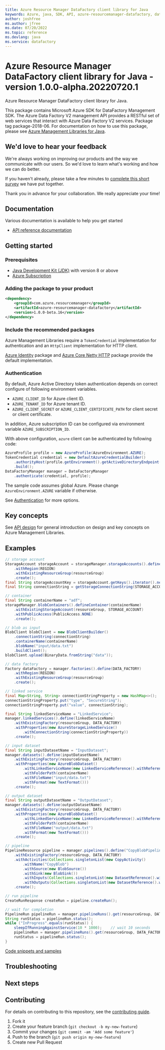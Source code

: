 ```yaml
---
title: Azure Resource Manager DataFactory client library for Java
keywords: Azure, java, SDK, API, azure-resourcemanager-datafactory, datafactory
author: joshfree
ms.author: jfree
ms.date: 07/20/2022
ms.topic: reference
ms.devlang: java
ms.service: datafactory
---
```

# Azure Resource Manager DataFactory client library for Java - version 1.0.0-alpha.20220720.1 


Azure Resource Manager DataFactory client library for Java.

This package contains Microsoft Azure SDK for DataFactory Management SDK. The Azure Data Factory V2 management API provides a RESTful set of web services that interact with Azure Data Factory V2 services. Package tag package-2018-06. For documentation on how to use this package, please see [Azure Management Libraries for Java](https://aka.ms/azsdk/java/mgmt).

## We'd love to hear your feedback

We're always working on improving our products and the way we communicate with our users. So we'd love to learn what's working and how we can do better.

If you haven't already, please take a few minutes to [complete this short survey][survey] we have put together.

Thank you in advance for your collaboration. We really appreciate your time!

## Documentation

Various documentation is available to help you get started

- [API reference documentation][docs]

## Getting started

### Prerequisites

- [Java Development Kit (JDK)][jdk] with version 8 or above
- [Azure Subscription][azure_subscription]

### Adding the package to your product

[//]: # ({x-version-update-start;com.azure.resourcemanager:azure-resourcemanager-datafactory;current})
```xml
<dependency>
    <groupId>com.azure.resourcemanager</groupId>
    <artifactId>azure-resourcemanager-datafactory</artifactId>
    <version>1.0.0-beta.16</version>
</dependency>
```
[//]: # ({x-version-update-end})

### Include the recommended packages

Azure Management Libraries require a `TokenCredential` implementation for authentication and an `HttpClient` implementation for HTTP client.

[Azure Identity][azure_identity] package and [Azure Core Netty HTTP][azure_core_http_netty] package provide the default implementation.

### Authentication

By default, Azure Active Directory token authentication depends on correct configure of following environment variables.

- `AZURE_CLIENT_ID` for Azure client ID.
- `AZURE_TENANT_ID` for Azure tenant ID.
- `AZURE_CLIENT_SECRET` or `AZURE_CLIENT_CERTIFICATE_PATH` for client secret or client certificate.

In addition, Azure subscription ID can be configured via environment variable `AZURE_SUBSCRIPTION_ID`.

With above configuration, `azure` client can be authenticated by following code:

```java
AzureProfile profile = new AzureProfile(AzureEnvironment.AZURE);
TokenCredential credential = new DefaultAzureCredentialBuilder()
    .authorityHost(profile.getEnvironment().getActiveDirectoryEndpoint())
    .build();
DataFactoryManager manager = DataFactoryManager
    .authenticate(credential, profile);
```

The sample code assumes global Azure. Please change `AzureEnvironment.AZURE` variable if otherwise.

See [Authentication][authenticate] for more options.

## Key concepts

See [API design][design] for general introduction on design and key concepts on Azure Management Libraries.

## Examples

```java
// storage account
StorageAccount storageAccount = storageManager.storageAccounts().define(STORAGE_ACCOUNT)
    .withRegion(REGION)
    .withExistingResourceGroup(resourceGroup)
    .create();
final String storageAccountKey = storageAccount.getKeys().iterator().next().value();
final String connectionString = getStorageConnectionString(STORAGE_ACCOUNT, storageAccountKey, storageManager.environment());

// container
final String containerName = "adf";
storageManager.blobContainers().defineContainer(containerName)
    .withExistingStorageAccount(resourceGroup, STORAGE_ACCOUNT)
    .withPublicAccess(PublicAccess.NONE)
    .create();

// blob as input
BlobClient blobClient = new BlobClientBuilder()
    .connectionString(connectionString)
    .containerName(containerName)
    .blobName("input/data.txt")
    .buildClient();
blobClient.upload(BinaryData.fromString("data"));

// data factory
Factory dataFactory = manager.factories().define(DATA_FACTORY)
    .withRegion(REGION)
    .withExistingResourceGroup(resourceGroup)
    .create();

// linked service
final Map<String, String> connectionStringProperty = new HashMap<>();
connectionStringProperty.put("type", "SecureString");
connectionStringProperty.put("value", connectionString);

final String linkedServiceName = "LinkedService";
manager.linkedServices().define(linkedServiceName)
    .withExistingFactory(resourceGroup, DATA_FACTORY)
    .withProperties(new AzureStorageLinkedService()
        .withConnectionString(connectionStringProperty))
    .create();

// input dataset
final String inputDatasetName = "InputDataset";
manager.datasets().define(inputDatasetName)
    .withExistingFactory(resourceGroup, DATA_FACTORY)
    .withProperties(new AzureBlobDataset()
        .withLinkedServiceName(new LinkedServiceReference().withReferenceName(linkedServiceName))
        .withFolderPath(containerName)
        .withFileName("input/data.txt")
        .withFormat(new TextFormat()))
    .create();

// output dataset
final String outputDatasetName = "OutputDataset";
manager.datasets().define(outputDatasetName)
    .withExistingFactory(resourceGroup, DATA_FACTORY)
    .withProperties(new AzureBlobDataset()
        .withLinkedServiceName(new LinkedServiceReference().withReferenceName(linkedServiceName))
        .withFolderPath(containerName)
        .withFileName("output/data.txt")
        .withFormat(new TextFormat()))
    .create();

// pipeline
PipelineResource pipeline = manager.pipelines().define("CopyBlobPipeline")
    .withExistingFactory(resourceGroup, DATA_FACTORY)
    .withActivities(Collections.singletonList(new CopyActivity()
        .withName("CopyBlob")
        .withSource(new BlobSource())
        .withSink(new BlobSink())
        .withInputs(Collections.singletonList(new DatasetReference().withReferenceName(inputDatasetName)))
        .withOutputs(Collections.singletonList(new DatasetReference().withReferenceName(outputDatasetName)))))
    .create();

// run pipeline
CreateRunResponse createRun = pipeline.createRun();

// wait for completion
PipelineRun pipelineRun = manager.pipelineRuns().get(resourceGroup, DATA_FACTORY, createRun.runId());
String runStatus = pipelineRun.status();
while ("InProgress".equals(runStatus)) {
    sleepIfRunningAgainstService(10 * 1000);    // wait 10 seconds
    pipelineRun = manager.pipelineRuns().get(resourceGroup, DATA_FACTORY, createRun.runId());
    runStatus = pipelineRun.status();
}
```
[Code snippets and samples](https://github.com/Azure/azure-sdk-for-java/blob/main/sdk/datafactory/azure-resourcemanager-datafactory/SAMPLE.md)


## Troubleshooting

## Next steps

## Contributing

For details on contributing to this repository, see the [contributing guide](https://github.com/Azure/azure-sdk-for-java/blob/main/CONTRIBUTING.md).

1. Fork it
1. Create your feature branch (`git checkout -b my-new-feature`)
1. Commit your changes (`git commit -am 'Add some feature'`)
1. Push to the branch (`git push origin my-new-feature`)
1. Create new Pull Request

<!-- LINKS -->
[survey]: https://microsoft.qualtrics.com/jfe/form/SV_ehN0lIk2FKEBkwd?Q_CHL=DOCS
[docs]: https://azure.github.io/azure-sdk-for-java/
[jdk]: /java/azure/jdk/
[azure_subscription]: https://azure.microsoft.com/free/
[azure_identity]: https://github.com/Azure/azure-sdk-for-java/blob/main/sdk/identity/azure-identity
[azure_core_http_netty]: https://github.com/Azure/azure-sdk-for-java/blob/main/sdk/core/azure-core-http-netty
[authenticate]: https://github.com/Azure/azure-sdk-for-java/blob/main/sdk/resourcemanager/docs/AUTH.md
[design]: https://github.com/Azure/azure-sdk-for-java/blob/main/sdk/resourcemanager/docs/DESIGN.md

